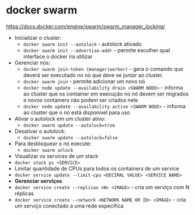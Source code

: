 # docker swarm

https://docs.docker.com/engine/swarm/swarm_manager_locking/

* Inicializar o cluster:
  * `docker swarm init --autolock` - autolock ativado
  * `docker swarm init --advertise-addr` - permite escolher qual interface o docker ira utilizar
* Gerenciar nós:
  * `docker swarm join-token (manager|worker)` - gera o comando que deverá ser executado no nó que deve se juntar ao cluster.
  * `docker swarm join` - permite adicionar um novo nó
  * `docker node update --availability drain <SWARM NODE>` - informa ao cluster que os container em execução no nó devem ser migrados e novos containers não podem ser criados nele
  * `docker node update --availability active <SWARM NODE>` - informa ao cluster que o nó está disponível para uso
* Ativar o autolock em um cluster ativo:
  * `docker swarm update --autolock=true`
* Desativar o autolock:
  * `docker swarm update --autolock=false`
* Para desbloquear o nó execute:
  * `docker swarm unlock`
* Visualizar os services de um stack
 * `docker stack ps <SERVICE>`
* Limitar quantidade de CPUs para todos os containers de um service
 * `docker service update --limit-cpu <DECIMAL VALUE> <SERVICE NAME>`
* **Gerenciar serviços**
 * `docker service create --replicas <N> <IMAGE>` - cria um serviço com N réplicas
 * `docker service create --network <NETWORK NAME OR ID> <IMAGE>` - cria um serviço conectado a uma rede específica
